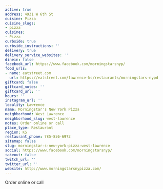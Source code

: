 ```yaml
---
active: true
address: 4931 W 6th St
cuisine: Pizza
cuisine_slugs:
- pizza
cuisines:
- Pizza
curbside: true
curbside_instructions: ''
delivery: true
delivery_service_websites: ''
dinein: false
facebook_url: https://www.facebook.com/morningstarsnyp/
food_urls:
- name: eatstreet.com
  url: https://eatstreet.com/lawrence-ks/restaurants/morningstars-nypd
giftcard: false
giftcard_notes: ''
giftcard_url: ''
hours: ''
instagram_url: ''
locality: Lawrence
name: Morningstar's New York Pizza
neighborhood: West Lawrence
neighborhood_slug: west-lawrence
notes: Order online or call
place_type: Restaurant
region: KS
restaurant_phone: 785-856-6973
sitemap: false
slug: morningstar-s-new-york-pizza-west-lawrence
social: https://www.facebook.com/morningstarsnyp/
takeout: false
twitch_url: ''
twitter_url: ''
website: http://www.morningstarsnypizza.com/
---
```


Order online or call